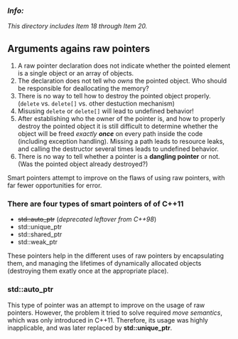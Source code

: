 ### *Info:*

*This directory includes Item 18 through Item 20.*

## **Arguments agains raw pointers**

1) A raw pointer declaration does not indicate whether the pointed element is a single object or an array of objects.
2) The declaration does not tell who *owns* the pointed object. Who should be responsible for deallocating the memory?
3) There is no way to tell how to destroy the pointed object properly. (`delete` vs. `delete[]` vs. other destuction mechanism)
4) Misusing `delete` or `delete[]` will lead to undefined behavior!
5) After establishing who the owner of the pointer is, and how to properly destroy the pointed object it is still difficult to determine whether the object will be freed *exactly __once__* on every path inside the code (including exception handling). Missing a path leads to resource leaks, and calling the destructor several times leads to undefined behavior.
6) There is no way to tell whether a pointer is a __dangling pointer__ or not. (Was the pointed object already destroyed?)

Smart pointers attempt to improve on the flaws of using raw pointers, with far fewer opportunities for error.

### There are four types of smart pointers of of C++11

- ~~std::auto_ptr~~ (*deprecated leftover from C++98*)
- std::unique_ptr
- std::shared_ptr
- std::weak_ptr

These pointers help in the different uses of raw pointers by encapsulating them, and managing the lifetimes of dynamically allocated objects (destroying them exatly once at the appropriate place).

### std::auto_ptr

This type of pointer was an attempt to improve on the usage of raw pointers. However, the problem it tried to solve required _move semantics_, which was only introduced in C++11. Therefore, its usage was highly inapplicable, and was later replaced by **std::unique_ptr**.
